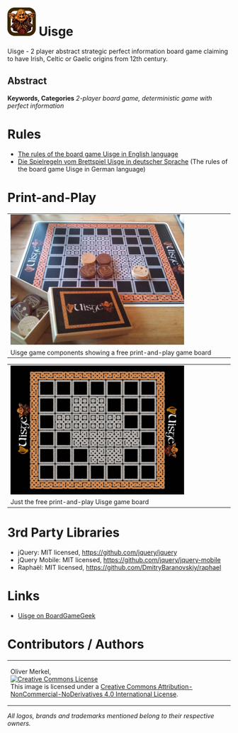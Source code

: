 <img alt="Uisge icon" width="64" src="html5/src/img/icons/uisge64.png" /> Uisge
====================

Uisge - 2 player abstract strategic perfect information
board game claiming to have Irish, Celtic or Gaelic origins from 12th century.

## Abstract

__Keywords, Categories__ _2-player board game, deterministic game with perfect information_ 

# Rules

* <a href='https://omerkel.github.io/Uisge/html5/src/uisge_rules-en.html'>The rules of the board game Uisge in English language</a>
* <a href='https://omerkel.github.io/Uisge/html5/src/uisge_rules-de.html'>Die Spielregeln vom Brettspiel Uisge in deutscher Sprache</a> (The rules of the board game Uisge in German language)

# Print-and-Play

<table>
  <tr>
    <td>
      <img src='res/uisge_components.jpg' width='80%' />
    </td>
  </tr>
  <tr>
    <td>
      Uisge game components showing a free print-and-play game board
    </td>
  </tr>
</table>

<table>
  <tr>
    <td>
      <img src='res/pnp-uisge_board.jpg' width='80%' />
    </td>
  </tr>
  <tr>
    <td>
      Just the free print-and-play Uisge game board
    </td>
  </tr>
</table>

# 3rd Party Libraries

* jQuery: MIT licensed, https://github.com/jquery/jquery
* jQuery Mobile: MIT licensed, https://github.com/jquery/jquery-mobile
* Raphaël: MIT licensed, https://github.com/DmitryBaranovskiy/raphael

# Links

* <a href='https://boardgamegeek.com/boardgame/11421/uisge'>Uisge on BoardGameGeek</a>

# Contributors / Authors

<table>
  <tr>
    <td><p>Oliver Merkel,<br /><a rel="license" href="http://creativecommons.org/licenses/by-nc-nd/4.0/"><img alt="Creative Commons License" style="border-width:0" src="http://i.creativecommons.org/l/by-nc-nd/4.0/88x31.png" /></a><br />This image is licensed under a <a rel="license" href="http://creativecommons.org/licenses/by-nc-nd/4.0/">Creative Commons Attribution-NonCommercial-NoDerivatives 4.0 International License</a>.
    </p>
    </td>
  </tr>
</table>

_All logos, brands and trademarks mentioned belong to their respective owners._
